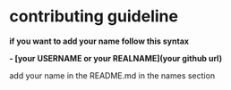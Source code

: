 # contributing guideline

**if you want to add your name follow this syntax**

**- [your USERNAME or your REALNAME](your github url)**

add your name in the README.md  in the names section
